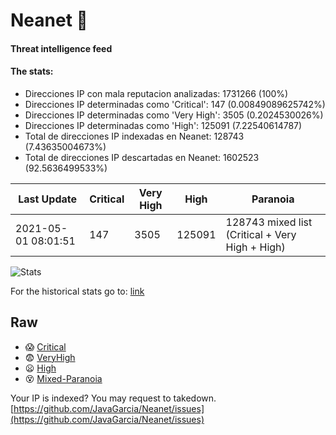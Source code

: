 # Neanet :hocho:
#### Threat intelligence feed
#### The stats:

- Direcciones IP con mala reputacion analizadas: 1731266 (100%)
- Direcciones IP determinadas como 'Critical':  147 (0.00849089625742%)
- Direcciones IP determinadas como 'Very High':  3505 (0.2024530026%)
- Direcciones IP determinadas como 'High':  125091 (7.22540614787)
- Total de direcciones IP indexadas en Neanet:  128743 (7.43635004673%)
- Total de direcciones IP descartadas en Neanet:  1602523 (92.5636499533%)

| Last Update | Critical | Very High | High | Paranoia |
| --- | --- | --- | --- | --- |
| 2021-05-01 08:01:51 | 147 | 3505 | 125091 | 128743 mixed list (Critical + Very High + High)|

![Stats](https://docs.google.com/spreadsheets/d/e/2PACX-1vSnaNMIXVabIpDJjufMlzH7poXnshF3mgd8Is1g9ytUEzVsP5my4Trn8f-xkoLLQ38xpL3HtmUexLo6/pubchart?oid=501124687&format=image)

For the historical stats go to: [link](/stats.csv)
## Raw
- :scream: [Critical](https://raw.githubusercontent.com/JavaGarcia/Neanet/master/blacklists/neanet_critical.txt)
- :fearful: [VeryHigh](https://raw.githubusercontent.com/JavaGarcia/Neanet/master/blacklists/neanet_veryHigh.txtt)
- :frowning: [High](https://raw.githubusercontent.com/JavaGarcia/Neanet/master/blacklists/neanet_high.txt)
- :dizzy_face: [Mixed-Paranoia](https://raw.githubusercontent.com/JavaGarcia/Neanet/master/blacklists/neanet_all.txt)


Your IP is indexed? You may request to takedown. [https://github.com/JavaGarcia/Neanet/issues](https://github.com/JavaGarcia/Neanet/issues)






























































































































































































































































































































































































































































































































































































































































































































































































































































































































































































































































































































































































































































































































































































































































































































































































































































































































































































































































































































































































































































































































































































































































































































































































































































































































































































































































































































































































































































































































































































































































































































































































































































































































































































































































































































































































































































































































































































































































































































































































































































































































































































































































































































































































































































































































































































































































































































































































































































































































































































































































































































































































































































































































































































































































































































































































































































































































































































































































































































































































































































































































































































































